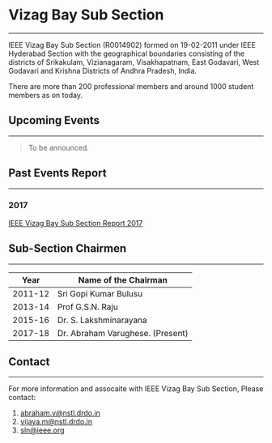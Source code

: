 # Vizag Bay Sub Section
---

IEEE Vizag Bay Sub Section (R0014902) formed on 19-02-2011 under IEEE Hyderabad Section with the geographical boundaries consisting of the districts of Srikakulam, Vizianagaram, Visakhapatnam, East Godavari, West Godavari and Krishna Districts of Andhra Pradesh, India.

There are more than 200 professional members and around 1000 student members as on today.

## Upcoming Events
---

> To be announced.

## Past Events Report

---

### 2017

[IEEE Vizag Bay Sub Section Report 2017](/user/docs/sub-sections/vizag/events/Events_2017_Vizag_Bay.pdf)

## Sub-Section Chairmen

---

Year       | Name of the Chairman     |
|----------|--------------------------|
|2011-12   | Sri Gopi Kumar Bulusu    |
|2013-14   | Prof G.S.N. Raju         |
|2015-16   | Dr. S. Lakshminarayana   |
|2017-18   | Dr. Abraham Varughese. (Present) |

## Contact

---

For more information and assocaite with IEEE Vizag Bay Sub Section, Please contact:  
1. abraham.v@nstl.drdo.in  
2. vijaya.m@nstl.drdo.in  
3. sln@ieee.org